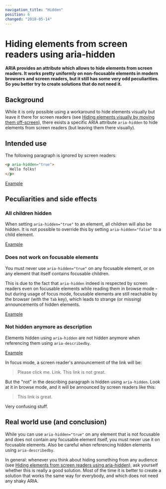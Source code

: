 ```yaml
---
navigation_title: "Hidden"
position: 6
changed: "2018-05-14"
---
```


# Hiding elements from screen readers using aria-hidden

**ARIA provides an attribute which allows to hide elements from screen readers. It works pretty uniformly on non-focusable elements in modern browsers and screen readers, but it still has some very odd peculiarities. So you better try to create solutions that do not need it.**

## Background

While it is only possible using a workaround to hide elements visually but leave it there for screen readers (see [Hiding elements visually by moving them off-screen](/examples/hiding-elements/visually)), there exists a specific ARIA attribute `aria-hidden` to hide elements from screen readers (but leaving them there visually).

## Intended use

The following paragraph is ignored by screen readers:

```html
<p aria-hidden="true">
  Hello folks!
</p>
```

[Example](_examples/hiding-an-element-using-aria-hidden)

## Peculiarities and side effects

### All children hidden

When setting `aria-hidden="true"` to an element, all children will also be hidden. It is not possible to override this by setting `aria-hidden="false"` to a child element.

[Example](_examples/trying-to-unhide-an-aria-hidden-child)

### Does not work on focusable elements

You must never use `aria-hidden="true"` on any focusable element, or on any element that itself contains focusable children.

This is due to the fact that `aria-hidden` indeed is respected by screen readers even on focusable elements while reading them in browse mode - but during usage of focus mode, focusable elements are still reachable by the browser (with the `Tab` key), which leads to strange (or missing) announcements of hidden elements.

[Example](_examples/hiding-an-element-with-a-focusable-child)

### Not hidden anymore as description

Elements hidden using `aria-hidden` are not hidden anymore when referencing them using `aria-describedby`.

[Example](_examples/elements-hidden-with-aria-hidden-are-not-hidden-when-referenced)

In focus mode, a screen reader's announcement of the link will be:

> Please click me. Link. This link is not great.

But the "not" in the describing paragraph is hidden using `aria-hidden`. Look at it in browse mode, and it will be announced by screen readers like this:

> This link is great.

Very confusing stuff.

## Real world use (and conclusion)

While you can use `aria-hidden="true"` on any element that is not focusable and does not contain any focusable element itself, you must never use it on focusable elements. Also be careful when referencing hidden elements using `aria-describedby`.

In general: whenever you think about hiding something from any audience (see [Hiding elements from screen readers using aria-hidden](/examples/hiding-elements/from-screen-readers)), ask yourself whether this is really a good solution. Most of the time it is better to create a solution that works the same way for everybody, and which does not need any shaky ARIA.